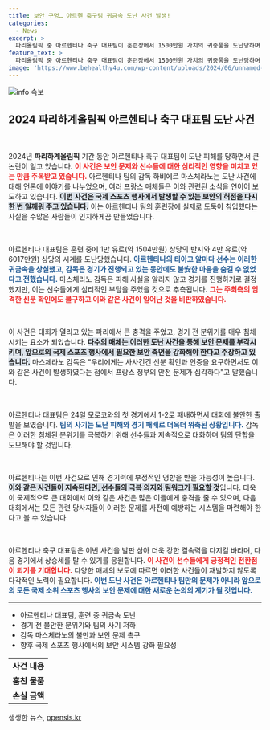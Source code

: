 ```yaml
---
title: 보안 구멍… 아르헨 축구팀 귀금속 도난 사건 발생!
categories:
  - News
excerpt: >
  파리올림픽 중 아르헨티나 축구 대표팀이 훈련장에서 1500만원 가치의 귀중품을 도난당하며 보안 문제를 지적했다. 불안한 출발과 함께 계속되는 소란이 팀에 어떤 영향을 미칠지 주목된다!
feature_text: >
  파리올림픽 중 아르헨티나 축구 대표팀이 훈련장에서 1500만원 가치의 귀중품을 도난당하며 보안 문제를 지적했다. 불안한 출발과 함께 계속되는 소란이 팀에 어떤 영향을 미칠지 주목된다!
image: 'https://www.behealthy4u.com/wp-content/uploads/2024/06/unnamed-file.png'
---
```


<p><img src="https://www.behealthy4u.com/wp-content/uploads/2024/06/unnamed-file.png" alt="info 속보" /></p>

<h2 data-ke-size="size26">2024 파리하계올림픽 아르헨티나 축구 대표팀 도난 사건</h2>

<p data-ke-size="size16">&nbsp;</p>

<p>2024년 <b>파리하계올림픽</b> 기간 동안 아르헨티나 축구 대표팀이 도난 피해를 당하면서 큰 논란이 일고 있습니다. <b><span style="color: #ee2323;">이 사건은 보안 문제와 선수들에 대한 심리적인 영향을 미치고 있는 만큼 주목받고 있습니다.</span></b> 아르헨티나 팀의 감독 하비에르 마스체라노는 도난 사건에 대해 언론에 이야기를 나누었으며, 여러 프랑스 매체들은 이와 관련된 소식을 연이어 보도하고 있습니다. <b><span style="background-color: #21538527;">이번 사건은 국제 스포츠 행사에서 발생할 수 있는 보안의 허점을 다시 한 번 일깨워 주고 있습니다.</span></b> 이는 아르헨티나 팀의 훈련장에 실제로 도둑이 침입했다는 사실을 수많은 사람들이 인지하게끔 만들었습니다.</p>

<p data-ke-size="size16">&nbsp;</p>

<p>아르헨티나 대표팀은 훈련 중에 1만 유로(약 1504만원) 상당의 반지와 4만 유로(약 6017만원) 상당의 시계를 도난당했습니다. <b><span style="color: #1a5490;">아르헨티나의 티아고 알마다 선수는 이러한 귀금속을 상실했고, 감독은 경기가 진행되고 있는 동안에도 불安한 마음을 숨길 수 없었다고 전했습니다.</span></b> 마스체라노 감독은 피해 사실을 알리지 않고 경기를 진행하기로 결정했지만, 이는 선수들에게 심리적인 부담을 주었을 것으로 추측됩니다. <b><span style="color: #ee2323;">그는 주최측의 엄격한 신분 확인에도 불구하고 이와 같은 사건이 일어난 것을 비판하였습니다.</span></b></p>

<p data-ke-size="size16">&nbsp;</p>

<p>이 사건은 대회가 열리고 있는 파리에서 큰 충격을 주었고, 경기 전 분위기를 매우 침체시키는 요소가 되었습니다. <b><span style="background-color: #21538527;">다수의 매체는 이러한 도난 사건을 통해 보안 문제를 부각시키며, 앞으로의 국제 스포츠 행사에서 필요한 보안 측면을 강화해야 한다고 주장하고 있습니다.</span></b> 마스체라노 감독은 "우리에게는 사사건건 신분 확인과 인증을 요구하면서도 이와 같은 사건이 발생하였다는 점에서 프랑스 정부의 안전 문제가 심각하다"고 말했습니다.  </p>

<p data-ke-size="size16">&nbsp;</p>

<p>아르헨티나 대표팀은 24일 모로코와의 첫 경기에서 1-2로 패배하면서 대회에 불안한 출발을 보였습니다. <b><span style="color: #1a5490;">팀의 사기는 도난 피해와 경기 패배로 더욱더 위축된 상황입니다.</span></b> 감독은 이러한 침체된 분위기를 극복하기 위해 선수들과 지속적으로 대화하며 팀의 단합을 도모해야 할 것입니다.</p>

<p data-ke-size="size16">&nbsp;</p>

<p>아르헨티나는 이번 사건으로 인해 경기력에 부정적인 영향을 받을 가능성이 높습니다. <b><span style="background-color: #21538527;">이와 같은 사건들이 지속된다면, 선수들의 극복 의지와 팀워크가 필요할 것</span></b>입니다. 더욱이 국제적으로 큰 대회에서 이와 같은 사건은 많은 이들에게 충격을 줄 수 있으며, 다음 대회에서는 모든 관련 당사자들이 이러한 문제를 사전에 예방하는 시스템을 마련해야 한다고 볼 수 있습니다.</p>

<p data-ke-size="size16">&nbsp;</p>

<p>아르헨티나 축구 대표팀은 이번 사건을 발판 삼아 더욱 강한 결속력을 다지길 바라며, 다음 경기에서 상승세를 탈 수 있기를 응원합니다. <b><span style="color: #ee2323;">이 사건이 선수들에게 긍정적인 전환점이 되기를 기대합니다.</span></b> 다양한 매체의 보도에 따르면 이러한 사건들이 재발하지 않도록 다각적인 노력이 필요합니다. <b><span style="color: #1a5490;">이번 도난 사건은 아르헨티나 팀만의 문제가 아니라 앞으로의 모든 국제 소위 스포츠 행사의 보안 문제에 대한 새로운 논의의 계기가 될 것입니다.</span></b></p>

<p data-ke-size="size16"></p>

<hr />

<ul>
    <li>아르헨티나 대표팀, 훈련 중 귀금속 도난</li>
    <li>경기 전 불안한 분위기와 팀의 사기 저하</li>
    <li>감독 마스체라노의 불만과 보안 문제 촉구</li>
    <li>향후 국제 스포츠 행사에서의 보안 시스템 강화 필요성</li>
</ul>

<p data-ke-size="size16"></p>

<table style="width: 100%; border-collapse: collapse;">
    <tr>
        <td style="text-align: center; height: 17px;"><b>사건 내용</b></td>
    </tr>
    <tr>
        <td style="text-align: center; height: 17px;"><b>훔친 물품</b></td>
    </tr>
    <tr>
        <td style="text-align: center; height: 17px;"><b>손실 금액</b></td>
    </tr>
</table>

<p data-ke-size="size16"></p>
생생한 뉴스, <a href="https://opensis.kr" rel="dofollow">opensis.kr</a>


